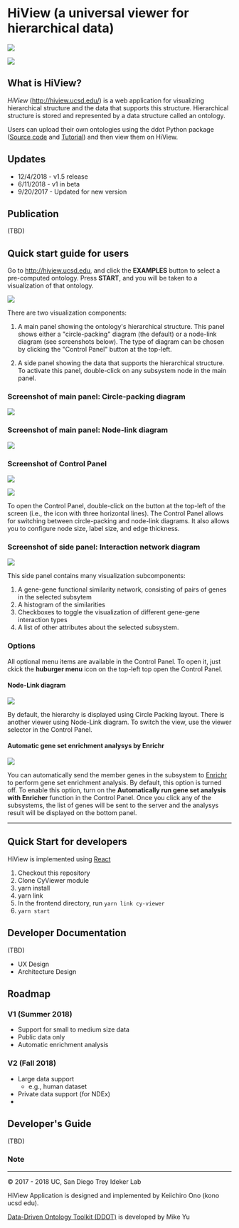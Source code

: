 # HiView (a universal viewer for hierarchical data)
![](https://raw.githubusercontent.com/idekerlab/hiview/master/docs/images/hiview-top-v15-1.png)

![](https://raw.githubusercontent.com/idekerlab/hiview/master/docs/images/hiview-top-v15-2.png)

## What is HiView?
_HiView_ (http://hiview.ucsd.edu/) is a web application for visualizing hierarchical structure and the data that supports this structure. Hierarchical structure is stored and represented by a data structure called an ontology. 

Users can upload their own ontologies using the ddot Python package ([Source code](https://github.com/michaelkyu/ddot) and [Tutorial](https://github.com/michaelkyu/ddot/blob/master/examples/Tutorial.ipynb)) and then view them on HiView. 

## Updates
* 12/4/2018 - v1.5 release
* 6/11/2018 - v1 in beta
* 9/20/2017 - Updated for new version

## Publication
(TBD)

## Quick start guide for users
Go to http://hiview.ucsd.edu, and click the **EXAMPLES** button to select a pre-computed ontology. Press **START**, and you will be taken to a visualization of that ontology. 

![](https://raw.githubusercontent.com/idekerlab/hiview/master/docs/images/hiview-v15-step1.png)

There are two visualization components:

1. A main panel showing the ontology's hierarchical structure. This panel shows either a "circle-packing" diagram (the default) or a node-link diagram (see screenshots below). The type of diagram can be chosen by clicking the "Control Panel" button at the top-left.
   
1. A side panel showing the data that supports the hierarchical structure. To activate this panel, double-click on any subsystem node in the main panel.

### Screenshot of main panel: Circle-packing diagram 

![](https://raw.githubusercontent.com/idekerlab/hiview/master/docs/images/hiview-v15-cp.png)


### Screenshot of main panel: Node-link diagram

![](https://raw.githubusercontent.com/idekerlab/hiview/master/docs/images/hiview-v15-nl.png)

### Screenshot of Control Panel

![](https://raw.githubusercontent.com/idekerlab/hiview/master/docs/images/hiview-v15-control1.png)

![](https://raw.githubusercontent.com/idekerlab/hiview/master/docs/images/hiview-v15-control2.png)

To open the Control Panel, double-click on the button at the top-left of the screen (i.e., the icon with three horizontal lines). The Control Panel allows for switching between circle-packing and node-link diagrams. It also allows you to configure node size, label size, and edge thickness.

### Screenshot of side panel: Interaction network diagram

![](https://raw.githubusercontent.com/idekerlab/hiview/master/docs/images/hiview-v15-networkpanel.png)

This side panel contains many visualization subcomponents:

1. A gene-gene functional similarity network, consisting of pairs of genes in the selected subsytem
2. A histogram of the similarities
3. Checkboxes to toggle the visualization of different gene-gene interaction types
4. A list of other attributes about the selected subsystem.


### Options
All optional menu items are available in the Control Panel.  To open it, just ckick the **huburger menu** icon on the top-left top open the Control Panel.

#### Node-Link diagram
![](https://raw.githubusercontent.com/idekerlab/hiview/master/docs/images/hiview-v15-nodelink.png)

By default, the hierarchy is displayed using Circle Packing layout.  There is another viewer using Node-Link diagram.  To switch the view, use the viewer selector in the Control Panel.

#### Automatic gene set enrichment analysys by Enrichr

![](https://raw.githubusercontent.com/idekerlab/hiview/master/docs/images/hiview-v15-enrichment.png)

You can automatically send the member genes in the subsystem to [Enrichr](http://amp.pharm.mssm.edu/Enrichr/) to perform gene set enrichment analysis.  By default, this option is turned off.  To enable this option, turn on the **Automatically run gene set analysis with Enricher** function in the Control Panel.  Once you click any of the subsystems, the list of genes will be sent to the server and the analysys result will be displayed on the bottom panel.

----

## Quick Start for developers

HiView is implemented using [React](https://reactjs.org/)

1. Checkout this repository
1. Clone CyViewer module
1. yarn install
1. yarn link
1. In the frontend directory, run ```yarn link cy-viewer```
1. ```yarn start```

## Developer Documentation

(TBD)
* UX Design
* Architecture Design

## Roadmap

### V1 (Summer 2018)
* Support for small to medium size data
* Public data only
* Automatic enrichment analysis

### V2 (Fall 2018)
* Large data support
    * e.g., human dataset
* Private data support (for NDEx)
* 


## Developer's Guide
(TBD)

### Note


----
&copy; 2017 - 2018 UC, San Diego Trey Ideker Lab

HiView Application is designed and implemented by Keiichiro Ono (kono ucsd edu).  

[Data-Driven Ontology Toolkit (DDOT)](https://github.com/michaelkyu/ddot) is developed by Mike Yu 
